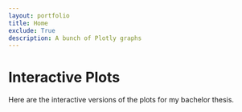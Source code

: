 ```yaml
---
layout: portfolio
title: Home
exclude: True
description: A bunch of Plotly graphs
---
```


# Interactive Plots

Here are the interactive versions of the plots for my bachelor thesis.
